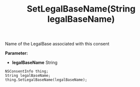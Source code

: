 ﻿---
uid: crmscript_ref_NSConsentInfo_SetLegalBaseName
title: SetLegalBaseName(String legalBaseName)
intellisense: NSConsentInfo.SetLegalBaseName
keywords: NSConsentInfo, GetLegalBaseName
so.topic: reference
---

Name of the LegalBase associated with this consent

**Parameter:** 
 - **legalBaseName** String

```crmscript
NSConsentInfo thing;
String legalBaseName;
thing.SetLegalBaseName(legalBaseName);
```

